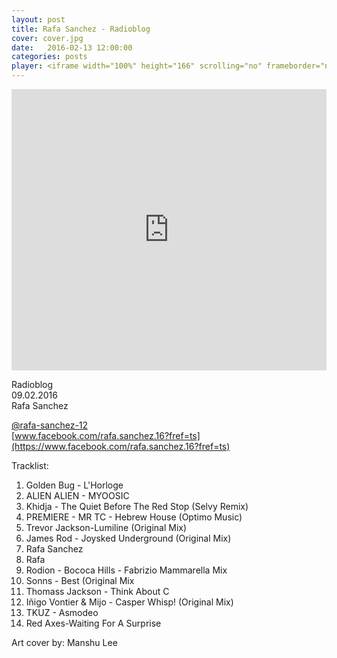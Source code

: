 ```yaml
---
layout: post
title: Rafa Sanchez - Radioblog
cover: cover.jpg
date:   2016-02-13 12:00:00
categories: posts
player: <iframe width="100%" height="166" scrolling="no" frameborder="no" src="https://w.soundcloud.com/player/?url=https%3A//api.soundcloud.com/tracks/246187730&amp;color=ff5500&amp;auto_play=false&amp;hide_related=false&amp;show_comments=true&amp;show_user=true&amp;show_reposts=false"></iframe>
---
```


<iframe width="100%" height="450" scrolling="no" frameborder="no" src="https://w.soundcloud.com/player/?url=https%3A//api.soundcloud.com/tracks/246187730&amp;auto_play=false&amp;hide_related=false&amp;show_comments=true&amp;show_user=true&amp;show_reposts=false&amp;visual=true"></iframe>

Radioblog<br/>
09.02.2016<br/>
Rafa Sanchez<br/>

[@rafa-sanchez-12](https://soundcloud.com/rafa-sanchez-12)
<br />
[www.facebook.com/rafa.sanchez.16?fref=ts](https://www.facebook.com/rafa.sanchez.16?fref=ts)

Tracklist:

1. Golden Bug - L'Horloge
2. ALIEN ALIEN - MYOOSIC
3. Khidja - The Quiet Before The Red Stop (Selvy Remix)
4. PREMIERE - MR TC - Hebrew House (Optimo Music)
5. Trevor Jackson-Lumiline (Original Mix)
6. James Rod - Joysked Underground (Original Mix)
7. Rafa Sanchez
8. Rafa
9. Rodion - Bococa Hills - Fabrizio Mammarella Mix
10. Sonns - Best (Original Mix
11. Thomass Jackson - Think About C
12. Iñigo Vontier & Mijo - Casper Whisp! (Original Mix)
13. TKUZ - Asmodeo
14. Red Axes-Waiting For A Surprise

Art cover by:
Manshu Lee
